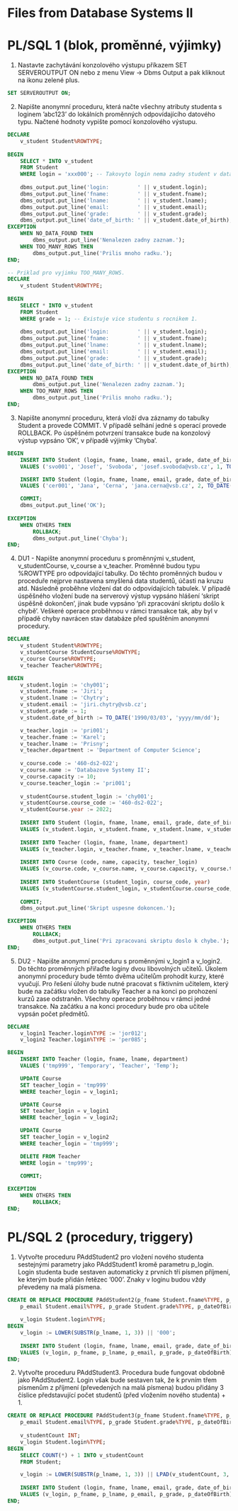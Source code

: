 # Files from Database Systems II

# PL/SQL 1 (blok, proměnné, výjimky) 

1. Nastavte zachytávání konzolového výstupu příkazem SET SERVEROUTPUT ON nebo z menu View → Dbms Output a pak kliknout na ikonu zelené plus.

```sql
SET SERVEROUTPUT ON;
```
2. Napište anonymní proceduru, která načte všechny atributy studenta s loginem ’abc123’ do lokálních proměnných odpovídajícího datového typu. Načtené hodnoty vypište pomocí konzolového výstupu.

```sql
DECLARE
    v_student Student%ROWTYPE;
    
BEGIN
    SELECT * INTO v_student
    FROM Student
    WHERE login = 'xxx000'; -- Takovyto login nema zadny student v databazi.   
    
    dbms_output.put_line('login:         ' || v_student.login);
    dbms_output.put_line('fname:         ' || v_student.fname);
    dbms_output.put_line('lname:         ' || v_student.lname);
    dbms_output.put_line('email:         ' || v_student.email);
    dbms_output.put_line('grade:         ' || v_student.grade);
    dbms_output.put_line('date_of_birth: ' || v_student.date_of_birth);
EXCEPTION
    WHEN NO_DATA_FOUND THEN
        dbms_output.put_line('Nenalezen zadny zaznam.');
    WHEN TOO_MANY_ROWS THEN
        dbms_output.put_line('Prilis mnoho radku.');
END;

-- Priklad pro vyjimku TOO_MANY_ROWS.
DECLARE
    v_student Student%ROWTYPE;
    
BEGIN
    SELECT * INTO v_student
    FROM Student
    WHERE grade = 1; -- Existuje vice studentu s rocnikem 1.   
    
    dbms_output.put_line('login:         ' || v_student.login);
    dbms_output.put_line('fname:         ' || v_student.fname);
    dbms_output.put_line('lname:         ' || v_student.lname);
    dbms_output.put_line('email:         ' || v_student.email);
    dbms_output.put_line('grade:         ' || v_student.grade);
    dbms_output.put_line('date_of_birth: ' || v_student.date_of_birth);
EXCEPTION
    WHEN NO_DATA_FOUND THEN
        dbms_output.put_line('Nenalezen zadny zaznam.');
    WHEN TOO_MANY_ROWS THEN
        dbms_output.put_line('Prilis mnoho radku.');
END;
```

3. Napište anonymní proceduru, která vloží dva záznamy do tabulky Student a provede COMMIT. V případě selhání jedné s operací provede ROLLBACK. Po úspěšném potvrzení transakce bude na konzolový výstup vypsáno ’OK’, v případě výjimky ’Chyba’.

```sql
BEGIN
    INSERT INTO Student (login, fname, lname, email, grade, date_of_birth)
    VALUES ('svo001', 'Josef', 'Svoboda', 'josef.svoboda@vsb.cz', 1, TO_DATE('1993/07/02', 'yyyy/mm/dd'));

    INSERT INTO Student (login, fname, lname, email, grade, date_of_birth)
    VALUES ('cer001', 'Jana', 'Cerna', 'jana.cerna@vsb.cz', 2, TO_DATE('1991/12/05', 'yyyy/mm/dd'));

    COMMIT;
    dbms_output.put_line('OK');
    
EXCEPTION  
    WHEN OTHERS THEN
        ROLLBACK;
        dbms_output.put_line('Chyba');
END;
```

4. DU1 - Napište anonymní proceduru s proměnnými v_student, v_studentCourse, v_course a v_teacher. Proměnné budou typu %ROWTYPE pro odpovídající tabulky. Do těchto proměnných budou v proceduře nejprve nastavena smyšlená data studentů, účasti na kruzu atd. Následně proběhne vložení dat do odpovídajících tabulek. V případě úspěšného vložení bude na serverový výstup vypsáno hlášení ‘skript úspěšně dokončen’, jinak bude vypsáno ‘při zpracování skriptu došlo k chybě’. Veškeré operace proběhnou v rámci transakce tak, aby byl v případě chyby navrácen stav databáze před spuštěním anonymní procedury.

```sql
DECLARE
    v_student Student%ROWTYPE;
    v_studentCourse StudentCourse%ROWTYPE;
    v_course Course%ROWTYPE;
    v_teacher Teacher%ROWTYPE;

BEGIN
    v_student.login := 'chy001';
    v_student.fname := 'Jiri';
    v_student.lname := 'Chytry';
    v_student.email := 'jiri.chytry@vsb.cz';
    v_student.grade := 1;
    v_student.date_of_birth := TO_DATE('1990/03/03', 'yyyy/mm/dd');

    v_teacher.login := 'pri001';    
    v_teacher.fname := 'Karel';
    v_teacher.lname := 'Prisny';
    v_teacher.department := 'Department of Computer Science';
    
    v_course.code := '460-ds2-022';
    v_course.name := 'Databazove Systemy II';
    v_course.capacity := 10;
    v_course.teacher_login := 'pri001';
    
    v_studentCourse.student_login := 'chy001';
    v_studentCourse.course_code := '460-ds2-022';
    v_studentCourse.year := 2022;
    
    INSERT INTO Student (login, fname, lname, email, grade, date_of_birth)
    VALUES (v_student.login, v_student.fname, v_student.lname, v_student.email, v_student.grade, v_student.date_of_birth);
    
    INSERT INTO Teacher (login, fname, lname, department)
    VALUES (v_teacher.login, v_teacher.fname, v_teacher.lname, v_teacher.department);
    
    INSERT INTO Course (code, name, capacity, teacher_login)
    VALUES (v_course.code, v_course.name, v_course.capacity, v_course.teacher_login);
    
    INSERT INTO StudentCourse (student_login, course_code, year)
    VALUES (v_studentCourse.student_login, v_studentCourse.course_code, v_studentCourse.year);
    
    COMMIT;
    dbms_output.put_line('Skript uspesne dokoncen.');

EXCEPTION
    WHEN OTHERS THEN
        ROLLBACK;    
        dbms_output.put_line('Pri zpracovani skriptu doslo k chybe.');
END;
```

5. DU2 - Napište anonymní proceduru s proměnnými v_login1 a v_login2. Do těchto proměnných přiřaďte loginy dvou libovolných učitelů. Úkolem anonymní procedury bude těmto dvěma učitelům prohodit kurzy, které vyučují. Pro řešení úlohy bude nutné pracovat s fiktivním učitelem, který bude na začátku vložen do tabulky Teacher a na konci po prohození kurzů zase odstraněn. Všechny operace proběhnou v rámci jedné transakce. Na začátku a na konci procedury bude pro oba učitele vypsán počet předmětů.

```sql
DECLARE
    v_login1 Teacher.login%TYPE := 'jor012';
    v_login2 Teacher.login%TYPE := 'per085';

BEGIN
    INSERT INTO Teacher (login, fname, lname, department)
    VALUES ('tmp999', 'Temporary', 'Teacher', 'Temp');

    UPDATE Course
    SET teacher_login = 'tmp999'
    WHERE teacher_login = v_login1;

    UPDATE Course
    SET teacher_login = v_login1
    WHERE teacher_login = v_login2;

    UPDATE Course
    SET teacher_login = v_login2
    WHERE teacher_login = 'tmp999';

    DELETE FROM Teacher
    WHERE login = 'tmp999';

    COMMIT;
    
EXCEPTION
    WHEN OTHERS THEN
        ROLLBACK;
END;
```

# PL/SQL 2 (procedury, triggery)

1. Vytvořte proceduru PAddStudent2 pro vložení nového studenta sestejnými parametry jako PAddStudent1 kromě parametru p_login. Login studenta bude sestaven automaticky z prvních tří písmen příjmení, ke kterým bude přidán řetězec ’000’. Znaky v loginu budou vždy převedeny na malá písmena.

```sql
CREATE OR REPLACE PROCEDURE PAddStudent2(p_fname Student.fname%TYPE, p_lname Student.lname%TYPE,
    p_email Student.email%TYPE, p_grade Student.grade%TYPE, p_dateOfBirth Student.date_of_birth%TYPE) AS
    
    v_login Student.login%TYPE;
BEGIN
    v_login := LOWER(SUBSTR(p_lname, 1, 3)) || '000';
    
    INSERT INTO Student (login, fname, lname, email, grade, date_of_birth)
    VALUES (v_login, p_fname, p_lname, p_email, p_grade, p_dateOfBirth);
END;
```

2. Vytvořte proceduru PAddStudent3. Procedura bude fungovat obdobně jako PAddStudent2. Login však bude sestaven tak, že k prvním třem písmenům z příjmení (převedených na malá písmena) budou přidány 3 číslice představující počet studentů (před vložením nového studenta) + 1.

```sql
CREATE OR REPLACE PROCEDURE PAddStudent3(p_fname Student.fname%TYPE, p_lname Student.lname%TYPE,
    p_email Student.email%TYPE, p_grade Student.grade%TYPE, p_dateOfBirth Student.date_of_birth%TYPE) AS
    
    v_studentCount INT;
    v_login Student.login%TYPE;
BEGIN
    SELECT COUNT(*) + 1 INTO v_studentCount
    FROM Student;

    v_login := LOWER(SUBSTR(p_lname, 1, 3)) || LPAD(v_studentCount, 3, '0');
    
    INSERT INTO Student (login, fname, lname, email, grade, date_of_birth)
    VALUES (v_login, p_fname, p_lname, p_email, p_grade, p_dateOfBirth);
END;
```
